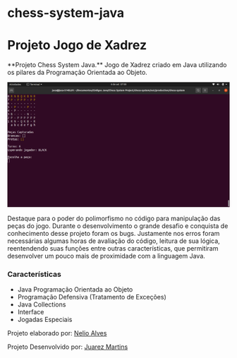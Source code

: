 # chess-system-java
<h1>Projeto Jogo de Xadrez</h1>

<p>**Projeto Chess System Java.** Jogo de Xadrez criado em Java
utilizando os pilares da Programação Orientada ao Objeto.<p>

![Jogo de Xadrez Java](https://github.com/jucatupinamba/chess-system-java/blob/master/img/chess-system.png)

<p>Destaque para o poder do polimorfismo no código para manipulação
das peças do jogo. Durante o desenvolvimento o grande desafio e conquista
de conhecimento desse projeto foram os bugs. Justamente nos erros foram necessárias
algumas horas de avaliação do código, leitura de sua lógica, reentendendo suas funções
entre outras características, que permitiram desenvolver um pouco mais de proximidade com
a linguagem Java.</p>


<h3>Características</h3>

* Java Programação Orientada ao Objeto
* Programação Defensiva (Tratamento de Exceções)
* Java Collections
* Interface
* Jogadas Especiais

Projeto elaborado por: [Nelio Alves](https://github.com/acenelio/)

Projeto Desenvolvido por: [Juarez Martins](https://www.linkedin.com/in/juarez-martins-de-oliveira-junior/)
